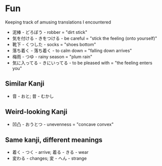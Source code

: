 # Fun
Keeping track of amusing translations I encountered

* 泥棒 - どろぼう - robber = "dirt stick"
* 気を付ける - きをつける - be careful = "stick the feeling (onto yourself)"
* 靴下 - くつした - socks = "shoes bottom"
* 落ち着く - 落ち着く - to calm down = "falling down arrives"
* 梅雨 - つゆ - rainy season = "plum rain"
* 気に入ってる - きにいってる - to be pleased with = "the feeling enters you"

## Similar Kanji
* 音 - おと; 昔 - むかし

## Weird-looking Kanji
* 凹凸 - おうとつ - unevenness = "concave convex"

## Same kanji, different meanings
* 着く - つく - arrive; 着る - きる - wear
* 変わる - changes; 変 - へん - strange
